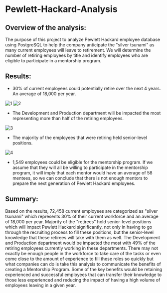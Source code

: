 # Pewlett-Hackard-Analysis
## Overview of the analysis:
The purpose of this project to analyze Pewlett Hackard employee database using PostgreSQL to help the company anticipate the "silver tsunami" as many current employees will leave to retirement. We will determine the number of retiring employees by title and identify employees who are eligible to participate in a mentorship program.

## Results:
- 30% of current employees could potentially retire over the next 4 years. An average of 18,000 per year.

![1](https://user-images.githubusercontent.com/33900637/161869131-01e142c6-d5fa-4e16-b25b-b0b186d53bfe.png)
![2](https://user-images.githubusercontent.com/33900637/161869133-4afe5ba3-b1ed-4f60-8564-a4953f3deac9.png)

- The Development and Production department will be impacted the most representing more than half of the retiring employees.

![3](https://user-images.githubusercontent.com/33900637/161869201-850ce0bc-bb5b-40bd-8296-254cc99cd4c0.png)

- The majority of the employees that were retiring held senior-level positions.

![4](https://user-images.githubusercontent.com/33900637/161869300-ad255121-9616-471b-a7fd-c38d1397a6ad.png)

- 1,549 employees could be eligible for the mentorship program. If we assume that they will all be willing to participate in the mentorship program, it will imply that each mentor would have an average of 58 mentees, so we can conclude that there is not enough mentors to prepare the next generation of Pewlett Hackard employees.

## Summary:
Based on the results, 72,458 current employees are categorized as "silver tsunami" which represents 30% of their current workforce and an average of 18,000 per year. Majority of the "retirees" hold senior-level positions which will impact Pewlett Hackard significantly, not only in having to go through the recruiting process to fill these positions, but the senior-level knowledge that these retirees will take with them as well. The Development and Production department would be impacted the most with 49% of the retiring employees currently working in these departments. There may not exactly be enough people in the workforce to take care of the tasks or even come close to the amount of experience to fill these roles so quickly but what companies can do is take this analysis to communicate the benefits of creating a Mentorship Program. Some of the key benefits would be retaining experienced and successful employees that can transfer their knowledge to those less experienced and reducing the impact of having a high volume of employees leaving in a given year.

